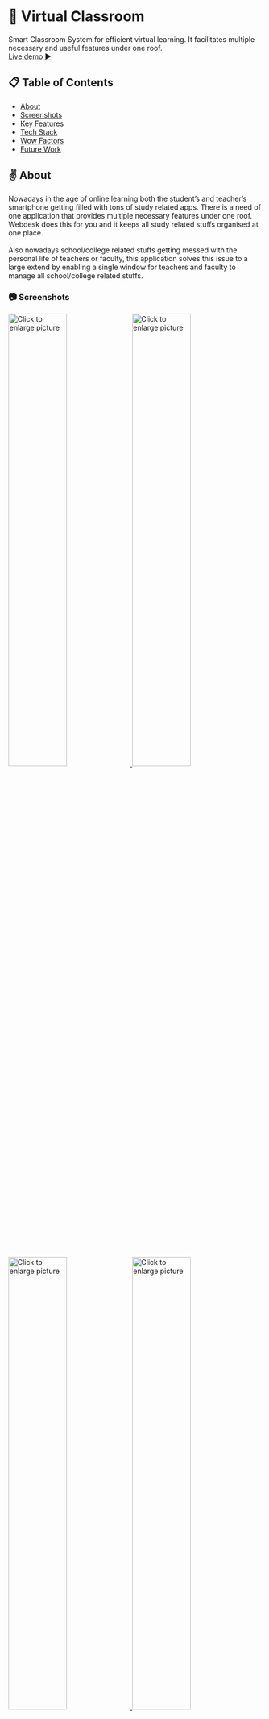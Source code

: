 # 📘 Virtual Classroom

####

<p>Smart Classroom System for efficient virtual learning. It
facilitates multiple necessary and useful features under one roof.<br>
<a href="https://webdesk.netlify.app" target="blank">Live demo ▶</a>
</p>

## 📋 Table of Contents

- [About](#intro)
- [Screenshots](#Screenshots)
- [Key Features](#Key-Features)
- [Tech Stack](#tech-stack)
- [Wow Factors](#wow-factors)
- [Future Work](#future-work)

<a id="intro"></a>

## ✌️ About

<p>Nowadays in the age of online learning both the student’s and teacher’s smartphone getting filled with tons of study related 
apps. There is a need of one application that provides multiple necessary features under one roof. Webdesk does this for you and 
it keeps all study related stuffs organised at one place.<br><br>
Also nowadays school/college related stuffs getting messed with the personal life of teachers or faculty, this application solves 
this issue to a large extend by enabling a single window for teachers and faculty to manage all school/college related stuffs.</p>

<a id="Screenshots"></a>

<h3>📷 Screenshots</h3>

<a href="https://drive.google.com/uc?export=view&id=1JRvdJ-tt3E11aItSzPBix2N5hhA1MxQz"><img src="https://drive.google.com/uc?export=view&id=1JRvdJ-tt3E11aItSzPBix2N5hhA1MxQz" style="width: 48%; max-width: 100%; height: auto" title="Click to enlarge picture" />
<a href="https://drive.google.com/uc?export=view&id=1rWWxDR8SKa40WRZQ-1pSTltNlMFz45NO"><img src="https://drive.google.com/uc?export=view&id=1rWWxDR8SKa40WRZQ-1pSTltNlMFz45NO" style="width: 48%; max-width: 100%; height: auto" title="Click to enlarge picture" />
<a href="https://drive.google.com/uc?export=view&id=1rVuklDaXX3FEAHgTdKbtrNvFw_2x6M6W"><img src="https://drive.google.com/uc?export=view&id=1rVuklDaXX3FEAHgTdKbtrNvFw_2x6M6W" style="width: 48%; max-width: 100%; height: auto" title="Click to enlarge picture" />
<a href="https://drive.google.com/uc?export=view&id=1cJynwDgq6FV6BID1BoBn9zte_BDdhNFf"><img src="https://drive.google.com/uc?export=view&id=1cJynwDgq6FV6BID1BoBn9zte_BDdhNFf" style="width: 48%; max-width: 100%; height: auto" title="Click to enlarge picture" />
<a href="https://drive.google.com/uc?export=view&id=1mMYlo5Ae9vKb-f5WQShOVCMnnv6xUVuW"><img src="https://drive.google.com/uc?export=view&id=1mMYlo5Ae9vKb-f5WQShOVCMnnv6xUVuW" style="width: 48%; max-width: 100%; height: auto" title="Click to enlarge picture" />
<a href="https://drive.google.com/uc?export=view&id=14I9_b7fq43RB6za2x1rLaqhuONdiu_B_"><img src="https://drive.google.com/uc?export=view&id=14I9_b7fq43RB6za2x1rLaqhuONdiu_B_" style="width: 48%; max-width: 100%; height: auto" title="Click to enlarge picture" />
<a href="https://drive.google.com/uc?export=view&id=1vU1RhezqpIz5rQ9OfCh7YwEFV9Hz4wuK"><img src="https://drive.google.com/uc?export=view&id=1vU1RhezqpIz5rQ9OfCh7YwEFV9Hz4wuK" style="width: 48%; max-width: 100%; height: auto" title="Click to enlarge picture" />
<a href="https://drive.google.com/uc?export=view&id=1-HPVe5mxWFBFrGPbKD3Raw-ehlTK5bu0"><img src="https://drive.google.com/uc?export=view&id=1-HPVe5mxWFBFrGPbKD3Raw-ehlTK5bu0" style="width: 48%; max-width: 100%; height: auto" title="Click to enlarge picture" />
<a href="https://drive.google.com/uc?export=view&id=1whwLzN-LfneHSTRXC9snsq4e-1mGxLOj"><img src="https://drive.google.com/uc?export=view&id=1whwLzN-LfneHSTRXC9snsq4e-1mGxLOj" style="width: 48%; max-width: 100%; height: auto" title="Click to enlarge picture" />
<a href="https://drive.google.com/uc?export=view&id=1NBtWHDeF8_YxteGcVo44H6w-CfZPlYtf"><img src="https://drive.google.com/uc?export=view&id=1NBtWHDeF8_YxteGcVo44H6w-CfZPlYtf" style="width: 48%; max-width: 100%; height: auto" title="Click to enlarge picture" />

<a id="Key-Features"></a>

## 🗝️ Key Features

- A dashboard with all recent stuffs
- Study material & notes sharing platform.
- Task & assignment assign and submission platform.
- Online classes & group discussion hosting platform.
- Doubt asking platform.
- Up to date class schedule.

<a id="tech-stack"></a>

## 📦 Technology Stack

![React](https://img.shields.io/badge/react-%2320232a.svg?style=for-the-badge&logo=react&logoColor=%2361DAFB) <br/>
![Scss](https://img.shields.io/badge/SASS-hotpink.svg?style=for-the-badge&logo=SASS&logoColor=white)<br/>
![NodeJS](https://img.shields.io/badge/node.js-6DA55F?style=for-the-badge&logo=node.js&logoColor=white)<br/>
![Express.js](https://img.shields.io/badge/express.js-%23404d59.svg?style=for-the-badge&logo=express&logoColor=%2361DAFB)<br/>
![MongoDB](https://img.shields.io/badge/MongoDB-%234ea94b.svg?style=for-the-badge&logo=mongodb&logoColor=white)<br/>
![WEBRTC](https://img.shields.io/badge/WEBRTC-%230081CB.svg?style=for-the-badge&logo=material-ui&logoColor=white)<br/>
![Socket.io](https://img.shields.io/badge/Socket.io-black?style=for-the-badge&logo=socket.io&badgeColor=010101)<br/>

### Tools used

![Figma](https://img.shields.io/badge/figma-%23F24E1E.svg?style=for-the-badge&logo=figma&logoColor=white)<br/>
![Netlify](https://img.shields.io/badge/netlify-%23000000.svg?style=for-the-badge&logo=netlify&logoColor=#00C7B7)<br/>
![Heroku](https://img.shields.io/badge/heroku-%23430098.svg?style=for-the-badge&logo=heroku&logoColor=white)<br/>

<a id="wow-factors"></a>

## ✨ Wow Factors:

- Modern and minimal Design<br/>
- Mobile Responsive <br/>
- Admin specific features for teachers & faculty <br/>
- Multiple form validations and error checking <br/>
- Downloadable PWA(Progressive Web App) <br/>

<a id="future-work"></a>

## 📅 Future Work:

- Improve performance
- stable video conferance
- scaling video meetings to more members
- adding more convineant option in meeting
